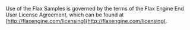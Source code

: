 Use of the Flax Samples is governed by the terms of the Flax Engine End User License Agreement, which can be found at [http://flaxengine.com/licensing](http://flaxengine.com/licensing).
